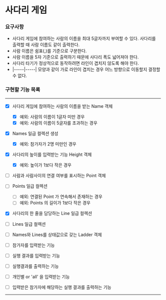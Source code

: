 # 사다리 게임
### 요구사항
<ul>
<li>사다리 게임에 참여하는 사람의 이름을 최대 5글자까지 부여할 수 있다. 사다리를 출력할 때 사람 이름도 같이 출력한다. </li>
<li>사람 이름은 쉼표(,)를 기준으로 구분한다.</li>
<li>사람 이름을 5자 기준으로 출력하기 때문에 사다리 폭도 넓어져야 한다.</li>
<li>사다리 타기가 정상적으로 동작하려면 라인이 겹치지 않도록 해야 한다.</li>
<li> |-----|-----| 모양과 같이 가로 라인이 겹치는 경우 어느 방향으로 이동할지 결정할 수 없다.</li>
</ul>

### 구현할 기능 목록 

---

-[x] 사다리 게임에 참여하는 사람의 이름을 받는 Name 객체 <br>
    -[x] 예외: 사람의 이름이 1글자 미만 경우  
    -[x] 예외: 사람의 이름이 5글자를 초과하는 경우 
    
-[x] Names 일급 컬렉션 생성
    -[x] 예외: 참가자가 2명 미만인 경우 
    
-[x] 사다리의 높이를 입력받는 기능 Height 객체 
    -[x] 예외: 높이가 1보다 작은 경우 
    
-[ ] 사람과 사람사이의 연결 여부를 표시하는 Point 객체 

-[ ] Points 일급 컬렉션
    -[ ] 예외: 연결된 Point 가 연속해서 존재하는 경우
    -[ ] 예외: Points 의 길이가 1보다 작은 경우 
    
-[x] 사다리의 한 줄을 담당하는 Line 일급 컬렉션  
    
-[ ] Lines 일급 컬렉션  

-[ ] Names와 Lines를 상태값으로 갖는 Ladder 객체

-[ ] 참가자를 입력받는 기능  

-[ ] 실행 결과를 입력받는 기능 

-[ ] 실행결과를 출력하는 기능 

-[ ] 개인별 or 'all' 을 입력받는 기능
 
-[ ] 입력받은 참가자에 해당하는 실행 결과를 출력하는 기능 


---

